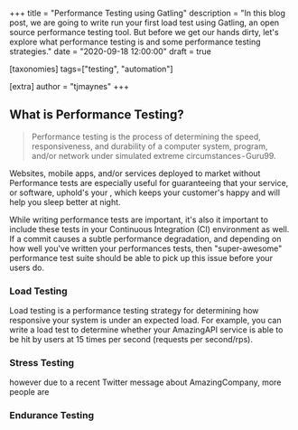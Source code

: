 +++
title = "Performance Testing using Gatling"
description = "In this blog post, we are going to write run your first load test using Gatling, an open source performance testing tool. But before we get our hands dirty, let's explore what performance testing is and some performance testing strategies."
date = "2020-09-18 12:00:00"
draft = true

[taxonomies]
tags=["testing", "automation"]

[extra]
author = "tjmaynes"
+++
## What is Performance Testing? 
> Performance testing is the process of determining the speed, responsiveness, and durability of  a computer system, program, and/or network under simulated extreme circumstances - Guru99.

Websites, mobile apps, and/or services deployed to market without Performance tests are especially useful for guaranteeing that your service, or software, uphold's your , which keeps your customer's happy and will help you sleep better at night.

While writing performance tests are important, it's also it important to include these tests in your Continuous Integration (CI) environment as well. If a commit causes a subtle performance degradation, and depending on how well you've written your performances tests, then "super-awesome" performance test suite should be able to pick up this issue before your users do.

### Load Testing
Load testing is a performance testing strategy for determining how responsive your system is under an expected load. For example, you can write a load test to determine whether your AmazingAPI service is able to be hit by users at 15 times per second (requests per second/rps).

### Stress Testing

however due to a recent Twitter message about AmazingCompany, more people are 
### Endurance Testing